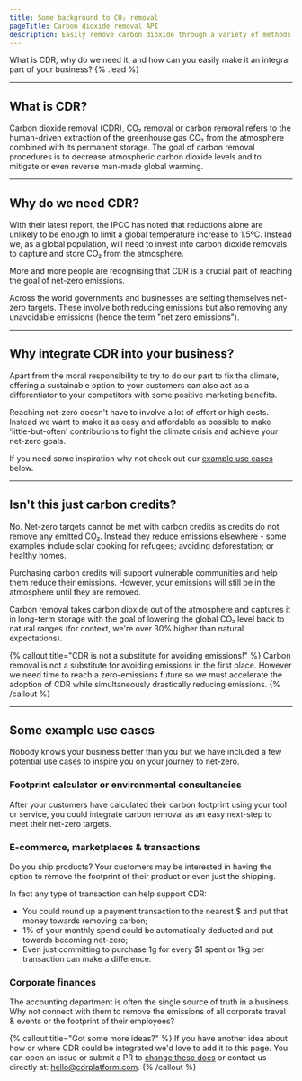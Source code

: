 ```yaml
---
title: Some background to CO₂ removal
pageTitle: Carbon dioxide removal API
description: Easily remove carbon dioxide through a variety of methods with Climacrux's CDR API.
---
```


What is CDR, why do we need it, and how can you easily make it an integral part of your business? {% .lead %}

---

## What is CDR?

Carbon dioxide removal (CDR), CO₂ removal or carbon removal refers to the human-driven extraction of the greenhouse gas CO₂ from the atmosphere combined with its permanent storage. The goal of carbon removal procedures is to decrease atmospheric carbon dioxide levels and to mitigate or even reverse man-made global warming.

---

## Why do we need CDR?

With their latest report, the IPCC has noted that reductions alone are unlikely to be enough to limit a global temperature increase to 1.5ºC. Instead we, as a global population, will need to invest into carbon dioxide removals to capture and store CO₂ from the atmosphere.

More and more people are recognising that CDR is a crucial part of reaching the goal of net-zero emissions.

Across the world governments and businesses are setting themselves net-zero targets. These involve both reducing emissions but also removing any unavoidable emissions (hence the term "net zero emissions").

---

## Why integrate CDR into your business?

Apart from the moral responsibility to try to do our part to fix the climate, offering a sustainable option to your customers can also act as a differentiator to your competitors with some positive marketing benefits.

Reaching net-zero doesn't have to involve a lot of effort or high costs. Instead we want to make it as easy and affordable as possible to make 'little-but-often' contributions to fight the climate crisis and achieve your net-zero goals.

If you need some inspiration why not check out our [example use cases](#some-example-use-cases) below.

---

## Isn't this just carbon credits?

No. Net-zero targets cannot be met with carbon credits as credits do not remove any emitted CO₂. Instead they reduce emissions elsewhere - some examples include solar cooking for refugees; avoiding deforestation; or healthy homes.

Purchasing carbon credits will support vulnerable communities and help them reduce their emissions. However, your emissions will still be in the atmosphere until they are removed.

Carbon removal takes carbon dioxide out of the atmosphere and captures it in long-term storage with the goal of lowering the global CO₂ level back to natural ranges (for context, we're over 30% higher than natural expectations).

{% callout title="CDR is not a substitute for avoiding emissions!" %}
Carbon removal is not a substitute for avoiding emissions in the first place. However we need time to reach a zero-emissions future so we must accelerate the adoption of CDR while simultaneously drastically reducing emissions.
{% /callout %}

---

## Some example use cases

Nobody knows your business better than you but we have included a few potential use cases to inspire you on your journey to net-zero.

### Footprint calculator or environmental consultancies

After your customers have calculated their carbon footprint using your tool or service, you could integrate carbon removal as an easy next-step to meet their net-zero targets.

### E-commerce, marketplaces & transactions

Do you ship products? Your customers may be interested in having the option to remove the footprint of their product or even just the shipping.

In fact any type of transaction can help support CDR:

- You could round up a payment transaction to the nearest $ and put that money towards removing carbon;
- 1% of your monthly spend could be automatically deducted and put towards becoming net-zero;
- Even just committing to purchase 1g for every $1 spent or 1kg per transaction can make a difference.

### Corporate finances

The accounting department is often the single source of truth in a business. Why not connect with them to remove the emissions of all corporate travel & events or the footprint of their employees?

{% callout title="Got some more ideas?" %}
If you have another idea about how or where CDR could be integrated we'd love to add it to this page. You can open an issue or submit a PR to [change these docs](https://github.com/climacrux/docs.cdrplatform.com) or contact us directly at: [hello@cdrplatform.com](mailto:hello@cdrplatform.com).
{% /callout %}
